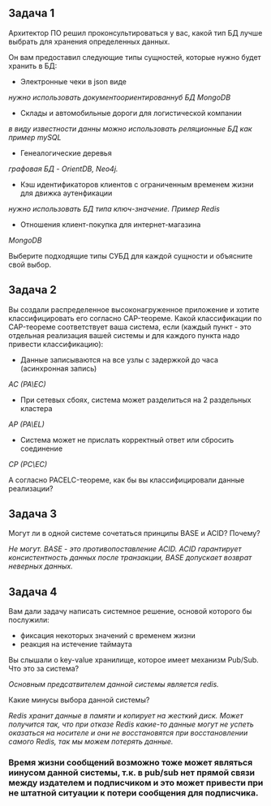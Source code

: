 

## Задача 1

Архитектор ПО решил проконсультироваться у вас, какой тип БД 
лучше выбрать для хранения определенных данных.

Он вам предоставил следующие типы сущностей, которые нужно будет хранить в БД:

- Электронные чеки в json виде
 
 *нужно использовать документоориентированнуб БД MongoDB*
- Склады и автомобильные дороги для логистической компании
 
 *в виду известности данны можно использовать реляционные БД как пример mySQL*
- Генеалогические деревья
 
 *графовая БД - OrientDB, Neo4j.*
- Кэш идентификаторов клиентов с ограниченным временем жизни для движка аутенфикации
 
 *нужно использовать БД типа ключ-значение. Пример Redis* 
- Отношения клиент-покупка для интернет-магазина

 *MongoDB*

Выберите подходящие типы СУБД для каждой сущности и объясните свой выбор.

## Задача 2

Вы создали распределенное высоконагруженное приложение и хотите классифицировать его согласно 
CAP-теореме. Какой классификации по CAP-теореме соответствует ваша система, если 
(каждый пункт - это отдельная реализация вашей системы и для каждого пункта надо привести классификацию):

- Данные записываются на все узлы с задержкой до часа (асинхронная запись)

 *AC (PA\EC)*
- При сетевых сбоях, система может разделиться на 2 раздельных кластера

 *AP (PA\EL)*
- Система может не прислать корректный ответ или сбросить соединение

 *CP (PC\EC)*
 
А согласно PACELC-теореме, как бы вы классифицировали данные реализации?

## Задача 3

Могут ли в одной системе сочетаться принципы BASE и ACID? Почему?

 *Не могут. BASE - это противопоставление ACID. ACID гарантирует консистентность данных после транзакции, BASE допускает возврат неверных данных.*
## Задача 4

Вам дали задачу написать системное решение, основой которого бы послужили:

- фиксация некоторых значений с временем жизни
- реакция на истечение таймаута

Вы слышали о key-value хранилище, которое имеет механизм Pub/Sub. 
Что это за система? 

*Основным предсатвителем данной системы является redis.*
 
Какие минусы выбора данной системы?

 *Redis хранит данные в памяти и копирует на жесткий диск. Может получится так, что при отказе Redis какие-то данные могут не успеть оказаться на носителе и они не восстановятся при восстановлении самого Redis, так мы можем потерять данные.*
 ### Время жизни сообщений возможно тоже может являться иинусом данной системы, т.к. в pub/sub нет прямой связи между издателем и подписчиком и это может привести при не штатной ситуации к потери сообщения для подписчика. 



